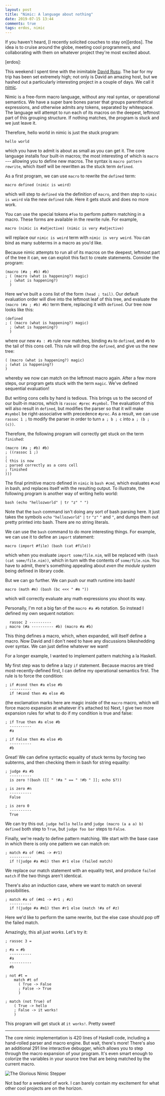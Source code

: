 ```yaml
---
layout: post
title: "Nimic: A language about nothing"
date: 2019-07-15 13:44
comments: true
tags: erdos, nimic
---
```


If you haven't heard, [I recently solicited couches to stay on][erdos]. The idea
is to cruise around the globe, meeting cool programmers, and collaborating with
them on whatever project they're most excited about.

[erdos]:

This weekend I spent time with the inimitable [David Rusu][david]. The bar for
my trip has been set extremely high; not only is David an amazing host, but we
hashed out a particularly interesting project in a couple of days. We call it
[nimic][nimic].

[david]: https://github.com/davidrusu
[nimic]: https://github.com/isovector/nimic

Nimic is a free-form macro language, without any real syntax, or operational
semantics. We have a super bare bones parser that groups parenthetical
expressions, and otherwise admits any tokens, separated by whitespace. The
language will attempt to run each of its macros on the deepest, leftmost part of
this grouping structure. If nothing matches, the program is stuck and we just
leave it.

Therefore, hello world in nimic is just the stuck program:

```
hello world
```

which you have to admit is about as small as you can get it. The core language
installs four built-in macros; the most interesting of which is `macro` ---
allowing you to define new macros. The syntax is `macro pattern rewrite`, which
itself will be rewritten as the stuck term `defined`.

As a first program, we can use `macro` to rewrite the `defined` term:

```
macro defined (nimic is weird)
```

which will step to `defined` via the definition of `macro`, and then step to
`nimic is weird` via the new `defined` rule. Here it gets stuck and does no more
work.

You can use the special tokens `#foo` to perform pattern matching in a macro.
These forms are available in the rewrite rule. For example,

```
macro (nimic is #adjective) (nimic is very #adjective)
```

will replace our `nimic is weird` term with `nimic is very weird`. You can
bind as many subterms in a macro as you'd like.

Because nimic attempts to run all of its macros on the deepest, leftmost part of
the tree it can, we can exploit this fact to create statements. Consider the
program:

```
(macro (#a ; #b) #b)
; ( (macro (what is happening?) magic)
  ; (what is happening?)
  )
```

Here we've built a cons list of the form `(head ; tail)`. Our default evaluation
order will dive into the leftmost leaf of this tree, and evaluate the `(macro
(#a ; #b) #b)` term there, replacing it with `defined`. Our tree now looks like
this:

```
(defined
; ( (macro (what is happening?) magic)
  ; (what is happening?)
  )
```

where our new `#a : #b` rule now matches, binding `#a` to `defined`, and `#b` to
the tail of this cons cell. This rule will drop the `defined`, and give us the
new tree:

```
( (macro (what is happening?) magic)
; (what is happening?)
)
```

whereby we now can match on the leftmost macro again. After a few more steps,
our program gets stuck with the term `magic`. We've defined sequential
evaluation!

But writing cons cells by hand is tedious. This brings us to the second of our
built-in macros, which is `rassoc #prec #symbol`. The evaluation of this will
also result in `defined`, but modifies the parser so that it will make `#symbol`
be right-associative with precedence `#prec`. As a result, we can use `rassoc 1
;` to modify the parser in order to turn `a ; b ; c` into `a ; (b ; (c))`.

Therefore, the following program will correctly get stuck on the term
`finished`:

```
(macro (#a ; #b) #b)
; ((rassoc 1 ;)
;
( this is now
; parsed correctly as a cons cell
; finished
)))
```

The final primitive macro defined in `nimic` is `bash #cmd`, which evaluates
`#cmd` in bash, and replaces itself with the resulting output. To illustrate,
the following program is another way of writing hello world:

```
bash (echo "hellozworld" | tr "z" " ")
```

Note that the `bash` command isn't doing any sort of bash parsing here. It just
takes the symbols `echo` `"hellozworld"` `|` `tr` `"z"` `"` and `"`, and
dumps them out pretty printed into bash. There are no string literals.

We can use the `bash` command to do more interesting things. For example, we can
use it to define an `import` statement:

```
macro (import #file) (bash (cat #file))
```

which when you evaluate `import some/file.nim`, will be replaced with `(bash
(cat some/file.nim))`, which in turn with the contents of `some/file.nim`. You
have to admit, there's something appealing about *even the module system* being
defined in library code.

But we can go further. We can push our math runtime into bash!

```
macro (math #m) (bash (bc <<< " #m "))
```

which will correctly evaluate any math expressions you shoot its way.

Personally, I'm not a big fan of the `macro #a #b` notation. So instead I
defined my own sequent notation:

```
  rassoc 2 ----------
; macro (#a ---------- #b) (macro #a #b)
```

This thing defines a macro, which, when expanded, will itself define a macro.
Now David and I don't need to have any discussions bikeshedding over syntax. We
can just define whatever we want!

For a longer example, I wanted to implement pattern matching a la Haskell.

My first step was to define a lazy `if` statement. Because macros are tried
most-recently-defined first, I can define my operational semantics first. The
rule is to force the condition:

```
; if #cond then #a else #b
  ----------
  if !#cond then #a else #b
```

(the exclamation marks here are magic inside of the `macro` macro, which will
force macro expansion at whatever it's attached to) Next, I give two more
expansion rules for what to do if my condition is true and false:

```
; if True then #a else #b
  ----------
  #a

; if False then #a else #b
  ----------
  #b
```

Great! We can define syntactic equality of stuck terms by forcing two subterms,
and then checking them in bash for string equality:

```
; judge #a #b
  ----------
  is zero !(bash ([[ " !#a " == " !#b " ]]; echo $?))

; is zero #n
  ----------
  False

; is zero 0
  ----------
  True
```

We can try this out. `judge hello hello` and `judge (macro (a a a) b) defined`
both step to `True`, but `judge foo bar` steps to `False`.

Finally, we're ready to define pattern matching. We start with the base case in
which there is only one pattern we can match on:

```
; match #a of (#m1 -> #r1)
  ----------
  if !(judge #a #m1) then #r1 else (failed match)
```

We replace our match statement with an equality test, and produce `failed match`
if the two things aren't identical.

There's also an induction case, where we want to match on several possibilities.

```
; match #a of (#m1 -> #r1 ; #z)
  ----------
  if !(judge #a #m1) then #r1 else (match !#a of #z)
```

Here we'd like to perform the same rewrite, but the else case should pop off the
failed match.

Amazingly, this all *just works*. Let's try it:

```
; rassoc 3 =

; #a = #b
  ----------
  #a
  ----------
  #b

; not #t =
    match #t of
      ( True -> False
      ; False -> True
      )

; match (not True) of
    ( True -> hello
    ; False -> it works!
    )
```

This program will get stuck at `it works!`. Pretty sweet!

---

The core nimic implementation is 420 lines of Haskell code, including a
hand-rolled parser and macro engine. But wait, there's more! There's also an
additional 291 line interactive debugger, which allows you to step through the
macro expansion of your program. It's even smart enough to colorize the
variables in your source tree that are being matched by the current macro.

![The Glorious Nimic Stepper][stepper]

[stepper]: /images/nimic.png

Not bad for a weekend of work. I can barely contain my excitement for what other
cool projects are on the horizon.

